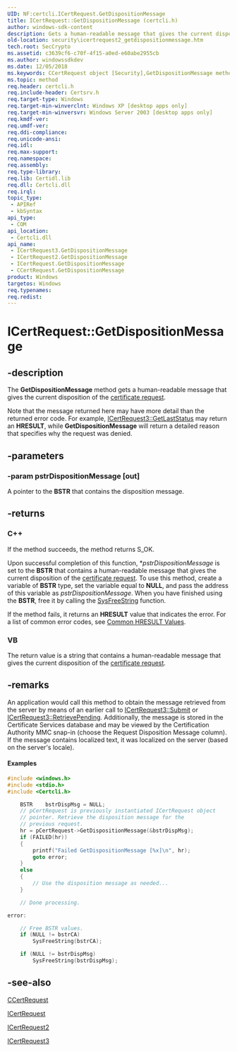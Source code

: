 ```yaml
---
UID: NF:certcli.ICertRequest.GetDispositionMessage
title: ICertRequest::GetDispositionMessage (certcli.h)
author: windows-sdk-content
description: Gets a human-readable message that gives the current disposition of the certificate request.
old-location: security\icertrequest2_getdispositionmessage.htm
tech.root: SecCrypto
ms.assetid: c3639cf6-c70f-4f15-a0ed-e60abe2955cb
ms.author: windowssdkdev
ms.date: 12/05/2018
ms.keywords: CCertRequest object [Security],GetDispositionMessage method, GetDispositionMessage, GetDispositionMessage method [Security], GetDispositionMessage method [Security],CCertRequest object, GetDispositionMessage method [Security],ICertRequest interface, GetDispositionMessage method [Security],ICertRequest2 interface, GetDispositionMessage method [Security],ICertRequest3 interface, ICertRequest interface [Security],GetDispositionMessage method, ICertRequest.GetDispositionMessage, ICertRequest2 interface [Security],GetDispositionMessage method, ICertRequest2::GetDispositionMessage, ICertRequest3 interface [Security],GetDispositionMessage method, ICertRequest3::GetDispositionMessage, ICertRequest::GetDispositionMessage, certcli/ICertRequest2::GetDispositionMessage, certcli/ICertRequest3::GetDispositionMessage, certcli/ICertRequest::GetDispositionMessage, security.icertrequest2_getdispositionmessage
ms.topic: method
req.header: certcli.h
req.include-header: Certsrv.h
req.target-type: Windows
req.target-min-winverclnt: Windows XP [desktop apps only]
req.target-min-winversvr: Windows Server 2003 [desktop apps only]
req.kmdf-ver: 
req.umdf-ver: 
req.ddi-compliance: 
req.unicode-ansi: 
req.idl: 
req.max-support: 
req.namespace: 
req.assembly: 
req.type-library: 
req.lib: Certidl.lib
req.dll: Certcli.dll
req.irql: 
topic_type:
 - APIRef
 - kbSyntax
api_type:
 - COM
api_location:
 - Certcli.dll
api_name:
 - ICertRequest3.GetDispositionMessage
 - ICertRequest2.GetDispositionMessage
 - ICertRequest.GetDispositionMessage
 - CCertRequest.GetDispositionMessage
product: Windows
targetos: Windows
req.typenames: 
req.redist: 
---
```


# ICertRequest::GetDispositionMessage


## -description


The <b>GetDispositionMessage</b> method gets a human-readable message that gives the current disposition of the <a href="https://msdn.microsoft.com/db46def4-bfdc-4801-a57d-d568e94a2dbb">certificate request</a>.

Note that the message returned here may have more detail than the returned error code. For example, 
<a href="https://msdn.microsoft.com/ebe5cfa7-6bfd-4454-9272-64e3b1bf0ae2">ICertRequest3::GetLastStatus</a> may return an <b>HRESULT</b>, while <b>GetDispositionMessage</b> will return a detailed reason that specifies why the request was denied.


## -parameters




### -param pstrDispositionMessage [out]

A pointer to the <b>BSTR</b> that contains the disposition message.


## -returns



<h3>C++</h3>
 If the method succeeds, the method returns S_OK.

Upon successful completion of this function, *<i>pstrDispositionMessage</i> is set to the <b>BSTR</b> that contains a human-readable message that gives the current disposition of the <a href="https://msdn.microsoft.com/db46def4-bfdc-4801-a57d-d568e94a2dbb">certificate request</a>. To use this method, create a variable of <b>BSTR</b> type, set the variable equal to <b>NULL</b>, and pass the address of this variable as <i>pstrDispositionMessage</i>. When you have finished using the <b>BSTR</b>, free it by calling the <a href="https://msdn.microsoft.com/en-us/library/ms221481(v=VS.85).aspx">SysFreeString</a> function.

If the method fails, it returns an <b>HRESULT</b> value that indicates the error. For a list of common error codes, see <a href="https://msdn.microsoft.com/ce52efc3-92c7-40e4-ac49-0c54049e169f">Common HRESULT Values</a>.

<h3>VB</h3>
 The return value is a string that contains a human-readable message that gives the current disposition of the <a href="https://msdn.microsoft.com/db46def4-bfdc-4801-a57d-d568e94a2dbb">certificate request</a>.




## -remarks



An application would call this method to obtain the message retrieved from the server by means of an earlier call to 
<a href="https://msdn.microsoft.com/22ae8d39-3f16-4f7d-94a0-aa68b03aaa0b">ICertRequest3::Submit</a> or 
<a href="https://msdn.microsoft.com/07a9ac57-f90e-4c5c-b563-8aebbcf8f42e">ICertRequest3::RetrievePending</a>. Additionally, the message is stored in the Certificate Services database and may be viewed by the Certification Authority MMC snap-in (choose the Request Disposition Message column). If the message contains localized text, it was localized on the server (based on the server's locale).


#### Examples


```cpp
#include <windows.h>
#include <stdio.h>
#include <Certcli.h>

    BSTR    bstrDispMsg = NULL;
    // pCertRequest is previously instantiated ICertRequest object 
    // pointer. Retrieve the disposition message for the 
    // previous request.
    hr = pCertRequest->GetDispositionMessage(&bstrDispMsg);
    if (FAILED(hr))
    {
        printf("Failed GetDispositionMessage [%x]\n", hr);
        goto error;
    }
    else
    {
        // Use the disposition message as needed...
    }

    // Done processing.

error:

    // Free BSTR values.
    if (NULL != bstrCA)
        SysFreeString(bstrCA);

    if (NULL != bstrDispMsg)
        SysFreeString(bstrDispMsg);

```





## -see-also




<a href="https://msdn.microsoft.com/2f371aa6-492e-41ba-8455-66e9d5f5da44">CCertRequest</a>



<a href="https://msdn.microsoft.com/2f371aa6-492e-41ba-8455-66e9d5f5da44">ICertRequest</a>



<a href="https://msdn.microsoft.com/8587a682-27a5-4f26-b4bb-7088e4e5d8d3">ICertRequest2</a>



<a href="https://msdn.microsoft.com/01de2ac0-4844-41a6-acef-e3e83b350393">ICertRequest3</a>
 

 

